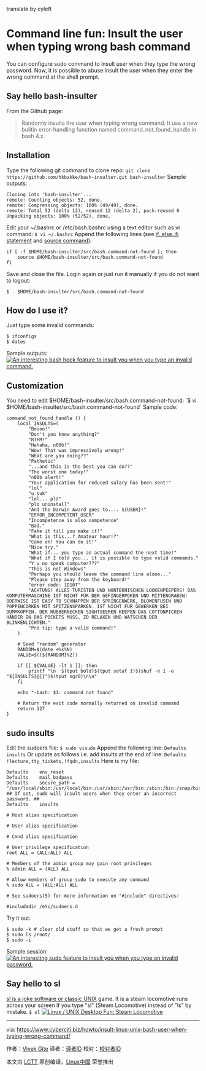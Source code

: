 translate by cyleft

Command line fun: Insult the user when typing wrong bash command
======
You can configure sudo command to insult user when they type the wrong password. Now, it is possible to abuse insult the user when they enter the wrong command at the shell prompt.


## Say hello bash-insulter

From the Github page:

> Randomly insults the user when typing wrong command. It use a new builtin error-handling function named command_not_found_handle in bash 4.x.

## Installation

Type the following git command to clone repo:
`git clone https://github.com/hkbakke/bash-insulter.git bash-insulter`
Sample outputs:
```
Cloning into 'bash-insulter'...
remote: Counting objects: 52, done.
remote: Compressing objects: 100% (49/49), done.
remote: Total 52 (delta 12), reused 12 (delta 2), pack-reused 0
Unpacking objects: 100% (52/52), done.

```

Edit your ~/.bashrc or /etc/bash.bashrc using a text editor such as vi command:
`$ vi ~/.bashrc`
Append the following lines (see [if..else..fi statement][1] and [source command][2]):
```
if [ -f $HOME/bash-insulter/src/bash.command-not-found ]; then
    source $HOME/bash-insulter/src/bash.command-not-found
fi
```

Save and close the file. Login again or just run it manually if you do not want to logout:
```
$ . $HOME/bash-insulter/src/bash.command-not-found
```

## How do I use it?

Just type some invalid commands:
```
$ ifconfigs
$ dates
```
Sample outputs:
[![An interesting bash hook feature to insult you when you type an invalid command. ][3]][3]

## Customization

You need to edit $HOME/bash-insulter/src/bash.command-not-found:
`$ vi $HOME/bash-insulter/src/bash.command-not-found`
Sample code:
```
command_not_found_handle () {
    local INSULTS=(
        "Boooo!"
        "Don't you know anything?"
        "RTFM!"
        "Hahaha, n00b!"
        "Wow! That was impressively wrong!"
        "What are you doing??"
        "Pathetic"
        "...and this is the best you can do??"
        "The worst one today!"
        "n00b alert!"
        "Your application for reduced salary has been sent!"
        "lol"
        "u suk"
        "lol... plz"
        "plz uninstall"
        "And the Darwin Award goes to.... ${USER}!"
        "ERROR_INCOMPETENT_USER"
        "Incompetence is also competence"
        "Bad."
        "Fake it till you make it!"
        "What is this...? Amateur hour!?"
        "Come on! You can do it!"
        "Nice try."
        "What if... you type an actual command the next time!"
        "What if I told you... it is possible to type valid commands."
        "Y u no speak computer???"
        "This is not Windows"
        "Perhaps you should leave the command line alone..."
        "Please step away from the keyboard!"
        "error code: 1D10T"
        "ACHTUNG! ALLES TURISTEN UND NONTEKNISCHEN LOOKENPEEPERS! DAS KOMPUTERMASCHINE IST NICHT FÜR DER GEFINGERPOKEN UND MITTENGRABEN! ODERWISE IST EASY TO SCHNAPPEN DER SPRINGENWERK, BLOWENFUSEN UND POPPENCORKEN MIT SPITZENSPARKEN. IST NICHT FÜR GEWERKEN BEI DUMMKOPFEN. DER RUBBERNECKEN SIGHTSEEREN KEEPEN DAS COTTONPICKEN HÄNDER IN DAS POCKETS MUSS. ZO RELAXEN UND WATSCHEN DER BLINKENLICHTEN."
        "Pro tip: type a valid command!"
    )
 
    # Seed "random" generator
    RANDOM=$(date +%s%N)
    VALUE=$((${RANDOM}%2))
 
    if [[ ${VALUE} -lt 1 ]]; then
        printf "\n  $(tput bold)$(tput setaf 1)$(shuf -n 1 -e "${INSULTS[@]}")$(tput sgr0)\n\n"
    fi
 
    echo "-bash: $1: command not found"
 
    # Return the exit code normally returned on invalid command
    return 127
}
```

## sudo insults

Edit the sudoers file:
`$ sudo visudo`
Append the following line:
`Defaults insults`
Or update as follows i.e. add insults at the end of line:
`Defaults !lecture,tty_tickets,!fqdn,insults`
Here is my file:
```
Defaults	env_reset
Defaults	mail_badpass
Defaults    secure_path = "/usr/local/sbin:/usr/local/bin:/usr/sbin:/usr/bin:/sbin:/bin:/snap/bin"
## If set, sudo will insult users when they enter an incorrect password. ##
Defaults	insults

# Host alias specification

# User alias specification

# Cmnd alias specification

# User privilege specification
root ALL = (ALL:ALL) ALL

# Members of the admin group may gain root privileges
% admin ALL = (ALL) ALL   

# Allow members of group sudo to execute any command
% sudo ALL = (ALL:ALL) ALL   

# See sudoers(5) for more information on "#include" directives:

#includedir /etc/sudoers.d
```

Try it out:
```
$ sudo -k # clear old stuff so that we get a fresh prompt
$ sudo ls /root/
$ sudo -i
```
Sample session:
[![An interesting sudo feature to insult you when you type an invalid password.][4]][4]

## Say hello to sl

[sl is a joke software or classic UNIX][5] game. It is a steam locomotive runs across your screen if you type "sl" (Steam Locomotive) instead of "ls" by mistake.
`$ sl`
[![Linux / UNIX Desktop Fun: Steam Locomotive][6]][5]

--------------------------------------------------------------------------------

via: https://www.cyberciti.biz/howto/insult-linux-unix-bash-user-when-typing-wrong-command/

作者：[Vivek Gite][a]
译者：[译者ID](https://github.com/译者ID)
校对：[校对者ID](https://github.com/校对者ID)

本文由 [LCTT](https://github.com/LCTT/TranslateProject) 原创编译，[Linux中国](https://linux.cn/) 荣誉推出

[a]:https://www.cyberciti.biz
[1]:https://bash.cyberciti.biz/guide/If..else..fi
[2]:https://bash.cyberciti.biz/guide/Source_command
[3]:https://www.cyberciti.biz/media/new/cms/2017/11/bash-insulter-Insults-the-user-when-typing-wrong-command.jpg
[4]:https://www.cyberciti.biz/media/new/cms/2017/11/sudo-insults.jpg
[5]:https://www.cyberciti.biz/tips/displays-animations-when-accidentally-you-type-sl-instead-of-ls.html
[6]:https://www.cyberciti.biz/media/new/tips/2011/05/sl_command_steam_locomotive.png
